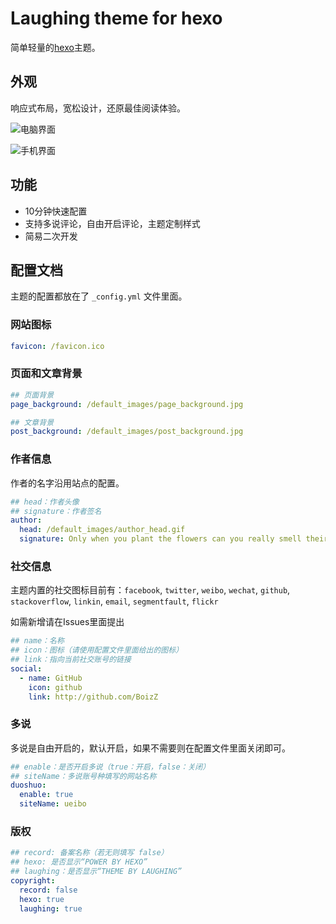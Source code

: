 # Laughing theme for hexo

简单轻量的[hexo](https://hexo.io)主题。

## 外观

响应式布局，宽松设计，还原最佳阅读体验。

![电脑界面](http://callfiles.ccwebsite.com/hexo-theme-laughing/pc_1200.jpg)

![手机界面](http://callfiles.ccwebsite.com/hexo-theme-laughing/phone_1200.jpg)

## 功能

 - 10分钟快速配置
 - 支持多说评论，自由开启评论，主题定制样式
 - 简易二次开发

## 配置文档

主题的配置都放在了 `_config.yml` 文件里面。

### 网站图标

``` yaml
favicon: /favicon.ico
```

### 页面和文章背景

``` yaml
## 页面背景
page_background: /default_images/page_background.jpg

## 文章背景
post_background: /default_images/post_background.jpg
```

### 作者信息

作者的名字沿用站点的配置。

``` yaml
## head：作者头像
## signature：作者签名
author:
  head: /default_images/author_head.gif
  signature: Only when you plant the flowers can you really smell their fragrance.
```

### 社交信息

主题内置的社交图标目前有：`facebook`, `twitter`, `weibo`, `wechat`, `github`, `stackoverflow`, `linkin`, `email`, `segmentfault`, `flickr`

如需新增请在Issues里面提出

``` yaml
## name：名称
## icon：图标（请使用配置文件里面给出的图标）
## link：指向当前社交账号的链接
social:
  - name: GitHub
    icon: github
    link: http://github.com/BoizZ
```

### 多说

多说是自由开启的，默认开启，如果不需要则在配置文件里面关闭即可。

``` yaml
## enable：是否开启多说（true：开启，false：关闭）
## siteName：多说账号种填写的网站名称
duoshuo:
  enable: true
  siteName: ueibo
```

### 版权

``` yaml
## record: 备案名称（若无则填写 false）
## hexo: 是否显示“POWER BY HEXO”
## laughing：是否显示“THEME BY LAUGHING”
copyright:
  record: false
  hexo: true
  laughing: true
```